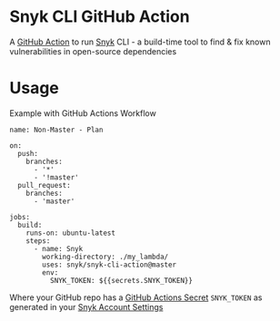 # Snyk CLI GitHub Action

A [GitHub Action](https://help.github.com/en/articles/about-github-actions) to run [Snyk](https://snyk.io/) CLI - a build-time tool to find & fix known vulnerabilities in open-source dependencies

# Usage

Example with GitHub Actions Workflow

```
name: Non-Master - Plan

on:
  push:
    branches:
      - '*'
      - '!master'
  pull_request:
    branches:
      - 'master'

jobs:
  build:
    runs-on: ubuntu-latest
    steps:
      - name: Snyk
        working-directory: ./my_lambda/
        uses: snyk/snyk-cli-action@master
        env:
          SNYK_TOKEN: ${{secrets.SNYK_TOKEN}}
```

Where your GitHub repo has
a [GitHub Actions Secret](https://help.github.com/en/articles/virtual-environments-for-github-actions#creating-and-using-secrets-encrypted-variables) `SNYK_TOKEN` as generated in your [Snyk Account Settings](https://app.snyk.io/account)
